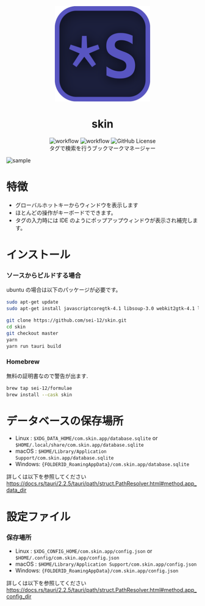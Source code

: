 <p align="center">
<a >
<img src="src-tauri/icons/icon.png" alt="Slidev" height="250" width="250"/>
</a>
</p>
<h1 align="center">skin</h1>
<div align="center">

![workflow](https://github.com/sei-12/skin/actions/workflows/ci.yml/badge.svg)
![workflow](https://github.com/sei-12/skin/actions/workflows/publish.yml/badge.svg)
![GitHub License](https://img.shields.io/github/license/sei-12/skin)
<br/>
<a align="center">タグで検索を行うブックマークマネージャー</a>

</div>

![sample](assets/readme3.gif)

# 特徴

- グローバルホットキーからウィンドウを表示します
- ほとんどの操作がキーボードでできます。
- タグの入力時には IDE のようにポップアップウィンドウが表示され補完します。

# インストール

### ソースからビルドする場合

ubuntu の場合は以下のパッケージが必要です。

```sh
sudo apt-get update
sudo apt-get install javascriptcoregtk-4.1 libsoup-3.0 webkit2gtk-4.1 librsvg2-dev -y
```

```sh
git clone https://github.com/sei-12/skin.git
cd skin
git checkout master
yarn
yarn run tauri build
```

### Homebrew

無料の証明書なので警告が出ます.<br>

```sh
brew tap sei-12/formulae
brew install --cask skin
```

# データベースの保存場所

- Linux : `$XDG_DATA_HOME/com.skin.app/database.sqlite` or `$HOME/.local/share/com.skin.app/database.sqlite`
- macOS : `$HOME/Library/Application Support/com.skin.app/database.sqlite`
- Windows: `{FOLDERID_RoamingAppData}/com.skin.app/database.sqlite`

詳しくは以下を参照してください<br>
https://docs.rs/tauri/2.2.5/tauri/path/struct.PathResolver.html#method.app_data_dir

# 設定ファイル

### 保存場所

- Linux : `$XDG_CONFIG_HOME/com.skin.app/config.json` or `$HOME/.config/com.skin.app/config.json`
- macOS : `$HOME/Library/Application Support/com.skin.app/config.json`
- Windows: `{FOLDERID_RoamingAppData}/com.skin.app/config.json`

詳しくは以下を参照してください<br>
https://docs.rs/tauri/2.2.5/tauri/path/struct.PathResolver.html#method.app_config_dir
